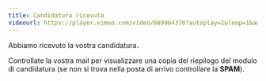 ```yaml
---
title: Candidatura ricevuta
videourl: https://player.vimeo.com/video/689964370?autoplay=1&loop=1&autopause=0&muted=1&color=ff0000&title=0&byline=0&portrait=0
---
```



Abbiamo ricevuto la vostra candidatura.

Controllate la vostra mail per visualizzare una copia del riepilogo del modulo di candidatura (se non si trova nella posta di arrivo controllare la **SPAM**).